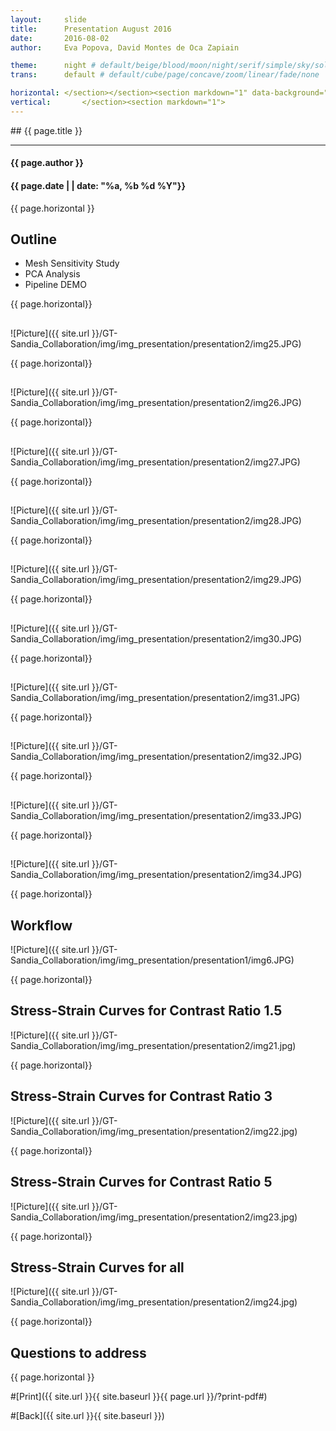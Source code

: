 ```yaml
---
layout:     slide
title:     	Presentation August 2016
date:      	2016-08-02
author:     Eva Popova, David Montes de Oca Zapiain

theme:		night # default/beige/blood/moon/night/serif/simple/sky/solarized
trans:		default # default/cube/page/concave/zoom/linear/fade/none

horizontal:	</section></section><section markdown="1" data-background="http://ahmetcecen.github.io/project-pages/img/slidebackground.png"><section markdown="1">
vertical:		</section><section markdown="1">
---
```

<section markdown="1" data-background="http://ahmetcecen.github.io/project-pages/img/slidebackground.png"><section markdown="1">
## {{ page.title }}

<hr>

#### {{ page.author }}

#### {{ page.date | | date: "%a, %b %d %Y"}}

{{ page.horizontal }}

<!-- Start Writing Below in Markdown -->

## Outline

* Mesh Sensitivity Study
* PCA Analysis
* Pipeline DEMO

{{ page.horizontal}}

## 



![Picture]({{ site.url }}/GT-Sandia_Collaboration/img/img_presentation/presentation2/img25.JPG)

{{ page.horizontal}}

## 

![Picture]({{ site.url }}/GT-Sandia_Collaboration/img/img_presentation/presentation2/img26.JPG)

{{ page.horizontal}}

## 

![Picture]({{ site.url }}/GT-Sandia_Collaboration/img/img_presentation/presentation2/img27.JPG)

{{ page.horizontal}}

## 

![Picture]({{ site.url }}/GT-Sandia_Collaboration/img/img_presentation/presentation2/img28.JPG)


{{ page.horizontal}}

## 

![Picture]({{ site.url }}/GT-Sandia_Collaboration/img/img_presentation/presentation2/img29.JPG)

{{ page.horizontal}}

## 

![Picture]({{ site.url }}/GT-Sandia_Collaboration/img/img_presentation/presentation2/img30.JPG)

{{ page.horizontal}}

## 

![Picture]({{ site.url }}/GT-Sandia_Collaboration/img/img_presentation/presentation2/img31.JPG)

{{ page.horizontal}}

## 

![Picture]({{ site.url }}/GT-Sandia_Collaboration/img/img_presentation/presentation2/img32.JPG)

{{ page.horizontal}}

## 

![Picture]({{ site.url }}/GT-Sandia_Collaboration/img/img_presentation/presentation2/img33.JPG)

{{ page.horizontal}}

## 

![Picture]({{ site.url }}/GT-Sandia_Collaboration/img/img_presentation/presentation2/img34.JPG)


{{ page.horizontal}}

## Workflow

![Picture]({{ site.url }}/GT-Sandia_Collaboration/img/img_presentation/presentation1/img6.JPG)


{{ page.horizontal}}

## Stress-Strain Curves for Contrast Ratio 1.5

![Picture]({{ site.url }}/GT-Sandia_Collaboration/img/img_presentation/presentation2/img21.jpg)


{{ page.horizontal}}

## Stress-Strain Curves for Contrast Ratio 3

![Picture]({{ site.url }}/GT-Sandia_Collaboration/img/img_presentation/presentation2/img22.jpg)


{{ page.horizontal}}

## Stress-Strain Curves for Contrast Ratio 5

![Picture]({{ site.url }}/GT-Sandia_Collaboration/img/img_presentation/presentation2/img23.jpg)


{{ page.horizontal}}

## Stress-Strain Curves for all

![Picture]({{ site.url }}/GT-Sandia_Collaboration/img/img_presentation/presentation2/img24.jpg)



{{ page.horizontal}}

## Questions to address




<!-- End Here -->


{{ page.horizontal }}

#[Print]({{ site.url }}{{ site.baseurl }}{{ page.url }}/?print-pdf#)

#[Back]({{ site.url }}{{ site.baseurl }})

</section></section>
